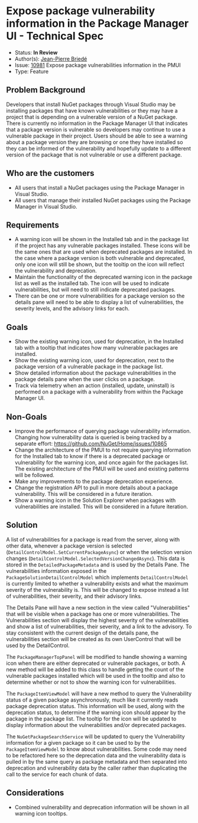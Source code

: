 # Expose package vulnerability information in the Package Manager UI - Technical Spec

* Status: **In Review**
* Author(s): [Jean-Pierre Briedé](https://github.com/jebriede)
* Issue: [10981](https://github.com/NuGet/Home/issues/10981) Expose package vulnerabilities information in the PMUI
* Type: Feature

## Problem Background

Developers that install NuGet packages through Visual Studio may be installing packages that have known vulnerabilities or they may have a project that is depending on a vulnerable version of a NuGet package. There is currently no information in the Package Manager UI that indicates that a package version is vulnerable so developers may continue to use a vulnerable package in their project. Users should be able to see a warning about a package version they are browsing or one they have installed so they can be informed of the vulnerability and hopefully update to a different version of the package that is not vulnerable or use a different package.

## Who are the customers

* All users that install a NuGet packages using the Package Manager in Visual Studio.
* All users that manage their installed NuGet packages using the Package Manager in Visual Studio.

## Requirements

* A warning icon will be shown in the Installed tab and in the package list if the project has any vulnerable packages installed. These icons will be the same ones that are used when deprecated packages are installed. In the case where a package version is both vulnerable and deprecated, only one icon will still be shown, but the tooltip on the icon will reflect the vulnerability and deprecation.
* Maintain the functionality of the deprecated warning icon in the package list as well as the installed tab. The icon will be used to indicate vulnerabilities, but will need to still indicate deprecated packages.
* There can be one or more vulnerabilities for a package version so the details pane will need to be able to display a list of vulnerabilities, the severity levels, and the advisory links for each.

## Goals

* Show the existing warning icon, used for deprecation, in the Installed tab with a tooltip that indicates how many vulnerable packages are installed.
* Show the existing warning icon, used for deprecation, next to the package version of a vulnerable package in the package list.
* Show detailed information about the package vulnerabilities in the package details pane when the user clicks on a package.
* Track via telemetry when an action (installed, update, uninstall) is performed on a package with a vulnerability from within the Package Manager UI.

## Non-Goals

* Improve the performance of querying package vulnerability information. Changing how vulnerability data is queried is being tracked by a separate effort: https://github.com/NuGet/Home/issues/10865
* Change the architecture of the PMUI to not require querying information for the Installed tab to know if there is a deprecated package or vulnerability for the warning icon, and once again for the packages list. The existing architecture of the PMUI will be used and existing patterns will be followed.
* Make any improvements to the package deprecation experience.
* Change the registration API to pull in more details about a package vulnerability. This will be considered in a future iteration.
* Show a warning icon in the Solution Explorer when packages with vulnerabilities are installed. This will be considered in a future iteration.

## Solution

A list of vulnerabilities for a package is read from the server, along with other data, whenever a package version is selected (`DetailControlModel.SetCurrentPackageAsync`) or when the selection version changes (`DetailControlModel.SelectedVersionChangedAsync`). This data is stored in the `DetailedPackageMetadata` and is used by the Details Pane. The vulnerabilities information exposed in the `PackageSolutionDetailControlModel` which implements `DetailControlModel` is currently limited to whether a vulnerability exists and what the maximum severity of the vulnerability is. This will be changed to expose instead a list of vulnerabilities, their severity, and their advisory links.

The Details Pane will have a new section in the view called "Vulnerabilities" that will be visible when a package has one or more vulnerabilities. The Vulnerabilities section will display the highest severity of the vulnerabilities and show a list of vulnerabilities, their severity, and a link to the advisory. To stay consistent with the current design of the details pane, the vulnerabilities section will be created as its own UserControl that will be used by the DetailControl.

The `PackageManagerTopPanel` will be modified to handle showing a warning icon when there are either deprecated or vulnerable packages, or both. A new method will be added to this class to handle getting the count of the vulnerable packages installed which will be used in the tooltip and also to determine whether or not to show the warning icon for vulnerabilities.

The `PackageItemViewModel` will have a new method to query the Vulnerability status of a given package asynchronously, much like it currently reads package deprecation status. This information will be used, along with the deprecation status, to determine if the warning icon should appear by the package in the package list. The tooltip for the icon will be updated to display information about the vulnerabilities and/or deprecated packages.

The `NuGetPackageSearchService` will be updated to query the Vulnerability information for a given package so it can be used to by the `PackageItemViewModel` to know about vulnerabilities. Some code may need to be refactored here so the deprecation data and the vulnerability data is pulled in by the same query as package metadata and then separated into deprecation and vulnerability data by the caller rather than duplicating the call to the service for each chunk of data.

## Considerations

* Combined vulnerability and deprecation information will be shown in all warning icon tooltips.